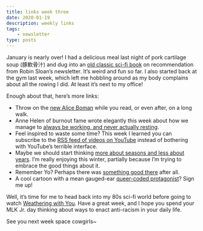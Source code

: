 ```yaml
---
title: links week three
date: 2020-01-19
description: weekly links
tags:
    - newsletter
type: posts
---
```


January is nearly over! I had a delicious meal last night of pork cartilage soup (豚軟骨汁) and dug into an [old classic sci-fi book](https://www.fantasticfiction.com/c/deborah-christian/mainline.htm) on recommendation from Robin Sloan’s newsletter. It’s weird and fun so far. I also started back at the gym last week, which left me hobbling around as my body complains about all the rowing I did. At least it’s next to my office!

Enough about that, here’s more links:

- Throw on the [new Alice Boman](https://music.apple.com/us/album/who-knows/1479120003?i=1479120009) while you read, or even after, on a long walk.
- Anne Helen of burnout fame wrote elegantly this week about how we manage to [always be working, and never actually resting](https://annehelen.substack.com/p/the-wages-of-productivity).
- Feel inspired to waste some time? This week I learned you can subscribe to the [RSS feed of videos on YouTube](https://mjtsai.com/blog/2020/01/16/youtube-rss-feeds/) instead of bothering with YouTube’s terrible interface.
- Maybe we should start thinking [more about seasons and less about years](https://austinkleon.com/2020/01/06/circular-time-vs-linear-time/). I’m really enjoying this winter, partially because I’m trying to embrace the good things about it.
- Remember Yo? Perhaps there was [something good there](https://laughingkaiju.com/yo-really/) after all.
- A cool cartoon with a mean gauged-ear [queer-coded protagonist](https://www.polygon.com/2020/1/8/21057255/infinity-train-book-2-new-episodes-tulip-jesse-mt-mystery)? Sign me up!

Well, it’s time for me to head back into my 80s sci-fi world before going to watch [Weathering with You](https://en.wikipedia.org/wiki/Weathering_with_You). Have a great week, and I hope you spend your MLK Jr. day thinking about ways to enact anti-racism in your daily life.

See you next week space cowgirls~
